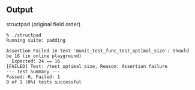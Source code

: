 ## Output

structpad (original field order)</br>
```
% ./structpad 
Running suite: padding

Assertion Failed in test 'munit_test_func_test_optimal_size': Should be 16 (in online playground)
  Expected: 24 == 16
[FAILED] Test: /test_optimal_size, Reason: Assertion failure
--- Test Summary ---
Passed: 0, Failed: 1
0 of 1 (0%) tests successful
```